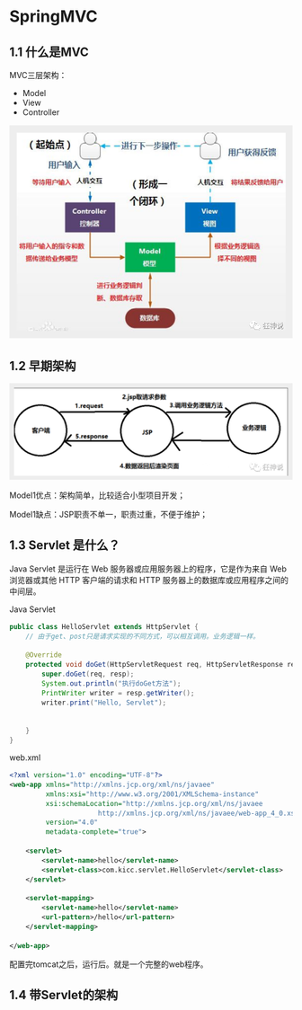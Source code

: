 # SpringMVC



## 1.1 什么是MVC



MVC三层架构：

- Model
- View
- Controller



![img](SpringMVC.assets/aHR0cHM6Ly9tbWJpei5xcGljLmNuL21tYml6X3BuZy91SkRBVUtyR0M3S3dQT1BXcTAwcE1KaWFLODZsRjZCaklYVzdXbW05S1ZFVjFGWFVmSk1EMEt6dVlaN2ljNVVIZ2dzWkRBenlZeXJkNHBMdm5CSVZNNXpBLzY0MA.jpg)





## 1.2 早期架构

![img](SpringMVC.assets/aHR0cHM6Ly9tbWJpei5xcGljLmNuL21tYml6X3BuZy91SkRBVUtyR0M3S3dQT1BXcTAwcE1KaWFLODZsRjZCaklXZThSUGNDVWVleG9qQmlhUHRZN0hpYlFvblMzUGRDeTk4b1YyNEYwdFlrOEl4RVVZNDNOOTNUQS82NDA.jpg)



Model1优点：架构简单，比较适合小型项目开发；

Model1缺点：JSP职责不单一，职责过重，不便于维护；





## 1.3 Servlet 是什么？

Java Servlet 是运行在 Web 服务器或应用服务器上的程序，它是作为来自 Web 浏览器或其他 HTTP 客户端的请求和 HTTP 服务器上的数据库或应用程序之间的中间层。



Java Servlet

```java
public class HelloServlet extends HttpServlet {
    // 由于get、post只是请求实现的不同方式，可以相互调用。业务逻辑一样。

    @Override
    protected void doGet(HttpServletRequest req, HttpServletResponse resp) throws ServletException, IOException {
        super.doGet(req, resp);
        System.out.println("执行doGet方法");
        PrintWriter writer = resp.getWriter();
        writer.print("Hello, Servlet");


    }
}
```

 

web.xml

```xml
<?xml version="1.0" encoding="UTF-8"?>
<web-app xmlns="http://xmlns.jcp.org/xml/ns/javaee"
         xmlns:xsi="http://www.w3.org/2001/XMLSchema-instance"
         xsi:schemaLocation="http://xmlns.jcp.org/xml/ns/javaee
                      http://xmlns.jcp.org/xml/ns/javaee/web-app_4_0.xsd"
         version="4.0"
         metadata-complete="true">

    <servlet>
        <servlet-name>hello</servlet-name>
        <servlet-class>com.kicc.servlet.HelloServlet</servlet-class>
    </servlet>
    
    <servlet-mapping>
        <servlet-name>hello</servlet-name>
        <url-pattern>/hello</url-pattern>
    </servlet-mapping>

</web-app>
```



配置完tomcat之后，运行后。就是一个完整的web程序。













## 1.4 带Servlet的架构

